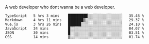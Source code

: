 A web developer who dont wanna be a web developer.

<!--START_SECTION:waka-->

```text
TypeScript   5 hrs 3 mins    █████████░░░░░░░░░░░░░░░░   35.48 %
Markdown     4 hrs 11 mins   ███████▒░░░░░░░░░░░░░░░░░   29.37 %
Vue.js       3 hrs 26 mins   ██████░░░░░░░░░░░░░░░░░░░   24.10 %
JavaScript   34 mins         █░░░░░░░░░░░░░░░░░░░░░░░░   04.07 %
JSON         30 mins         █░░░░░░░░░░░░░░░░░░░░░░░░   03.51 %
CSS          14 mins         ▒░░░░░░░░░░░░░░░░░░░░░░░░   01.74 %
```

<!--END_SECTION:waka-->
